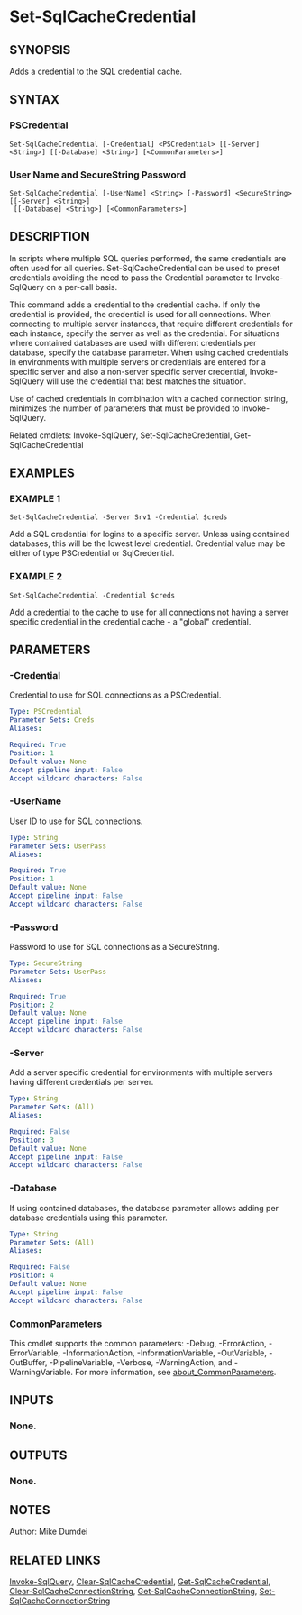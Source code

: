 
# Set-SqlCacheCredential

## SYNOPSIS
Adds a credential to the SQL credential cache.

## SYNTAX

### PSCredential
```
Set-SqlCacheCredential [-Credential] <PSCredential> [[-Server] <String>] [[-Database] <String>] [<CommonParameters>]
```

### User Name and SecureString Password
```
Set-SqlCacheCredential [-UserName] <String> [-Password] <SecureString> [[-Server] <String>]
 [[-Database] <String>] [<CommonParameters>]
```

## DESCRIPTION
In scripts where multiple SQL queries performed, the same credentials are often used for all queries. Set-SqlCacheCredential can be used to preset credentials avoiding the need to pass the Credential parameter to Invoke-SqlQuery on a per-call basis.

This command adds a credential to the credential cache. If only the credential is provided, the credential is used for all connections. When connecting to multiple server instances, that require different credentials for each instance, specify the server as well as the credential. For situations where contained databases are used with different credentials per database, specify the database parameter. When using cached credentials in environments with multiple servers or credentials are entered for a specific server and also a non-server specific server credential, Invoke-SqlQuery will use the credential that best matches the situation.

Use of cached credentials in combination with a cached connection string, minimizes the number of parameters that must be provided to Invoke-SqlQuery.

Related cmdlets: Invoke-SqlQuery, Set-SqlCacheCredential, Get-SqlCacheCredential

## EXAMPLES

### EXAMPLE 1
```
Set-SqlCacheCredential -Server Srv1 -Credential $creds
```

Add a SQL credential for logins to a specific server. Unless using contained databases, this will be the lowest level credential. Credential value may be either of type PSCredential or SqlCredential.

### EXAMPLE 2
```
Set-SqlCacheCredential -Credential $creds
```

Add a credential to the cache to use for all connections not having a server specific credential in the credential cache - a "global" credential.

## PARAMETERS

### -Credential
Credential to use for SQL connections as a PSCredential.

```yaml
Type: PSCredential
Parameter Sets: Creds
Aliases:

Required: True
Position: 1
Default value: None
Accept pipeline input: False
Accept wildcard characters: False
```

### -UserName
User ID to use for SQL connections.

```yaml
Type: String
Parameter Sets: UserPass
Aliases:

Required: True
Position: 1
Default value: None
Accept pipeline input: False
Accept wildcard characters: False
```

### -Password
Password to use for SQL connections as a SecureString.

```yaml
Type: SecureString
Parameter Sets: UserPass
Aliases:

Required: True
Position: 2
Default value: None
Accept pipeline input: False
Accept wildcard characters: False
```

### -Server
Add a server specific credential for environments with multiple servers having different credentials per server.

```yaml
Type: String
Parameter Sets: (All)
Aliases:

Required: False
Position: 3
Default value: None
Accept pipeline input: False
Accept wildcard characters: False
```

### -Database
If using contained databases, the database parameter allows adding per database credentials using this parameter.

```yaml
Type: String
Parameter Sets: (All)
Aliases:

Required: False
Position: 4
Default value: None
Accept pipeline input: False
Accept wildcard characters: False
```

### CommonParameters
This cmdlet supports the common parameters: -Debug, -ErrorAction, -ErrorVariable, -InformationAction, -InformationVariable, -OutVariable, -OutBuffer, -PipelineVariable, -Verbose, -WarningAction, and -WarningVariable. For more information, see [about_CommonParameters](http://go.microsoft.com/fwlink/?LinkID=113216).

## INPUTS

### None.
## OUTPUTS

### None.
## NOTES
Author: Mike Dumdei

## RELATED LINKS
[Invoke-SqlQuery](./Invoke-SqlQuery.md), [Clear-SqlCacheCredential](./Clear-SqlCacheCredential.md), [Get-SqlCacheCredential](./Get-SqlCacheCredential.md), [Clear-SqlCacheConnectionString](./Clear-SqlCacheConnectionString.md), [Get-SqlCacheConnectionString](./Get-SqlCacheConnectionString.md), [Set-SqlCacheConnectionString](./Set-SqlCacheConnectionString.md)
